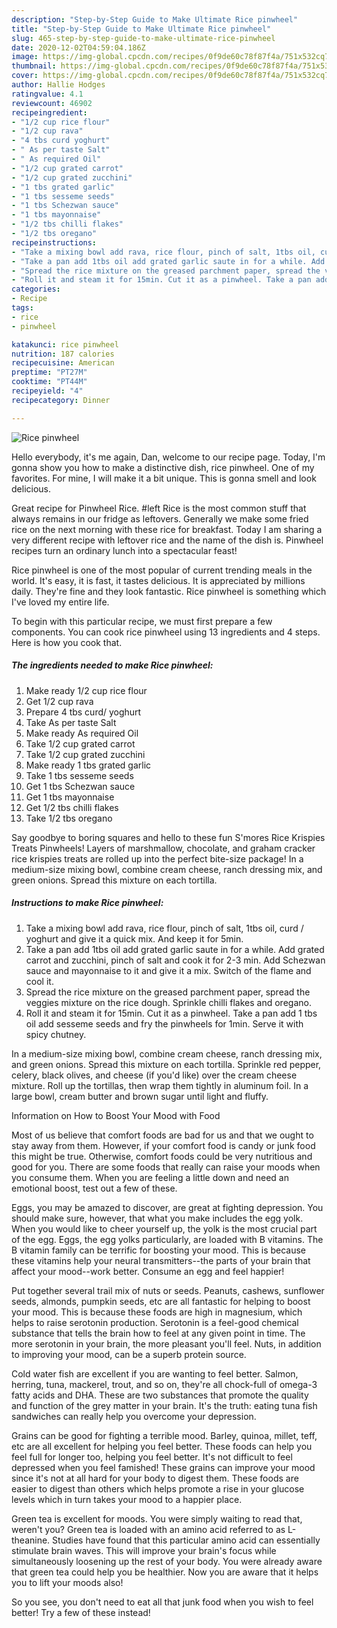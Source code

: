 ```yaml
---
description: "Step-by-Step Guide to Make Ultimate Rice pinwheel"
title: "Step-by-Step Guide to Make Ultimate Rice pinwheel"
slug: 465-step-by-step-guide-to-make-ultimate-rice-pinwheel
date: 2020-12-02T04:59:04.186Z
image: https://img-global.cpcdn.com/recipes/0f9de60c78f87f4a/751x532cq70/rice-pinwheel-recipe-main-photo.jpg
thumbnail: https://img-global.cpcdn.com/recipes/0f9de60c78f87f4a/751x532cq70/rice-pinwheel-recipe-main-photo.jpg
cover: https://img-global.cpcdn.com/recipes/0f9de60c78f87f4a/751x532cq70/rice-pinwheel-recipe-main-photo.jpg
author: Hallie Hodges
ratingvalue: 4.1
reviewcount: 46902
recipeingredient:
- "1/2 cup rice flour"
- "1/2 cup rava"
- "4 tbs curd yoghurt"
- " As per taste Salt"
- " As required Oil"
- "1/2 cup grated carrot"
- "1/2 cup grated zucchini"
- "1 tbs grated garlic"
- "1 tbs sesseme seeds"
- "1 tbs Schezwan sauce"
- "1 tbs mayonnaise"
- "1/2 tbs chilli flakes"
- "1/2 tbs oregano"
recipeinstructions:
- "Take a mixing bowl add rava, rice flour, pinch of salt, 1tbs oil, curd / yoghurt and give it a quick mix. And keep it for 5min."
- "Take a pan add 1tbs oil add grated garlic saute in for a while. Add grated carrot and zucchini, pinch of salt and cook it for 2-3 min. Add Schezwan sauce and mayonnaise to it and give it a mix. Switch of the flame and cool it."
- "Spread the rice mixture on the greased parchment paper, spread the veggies mixture on the rice dough. Sprinkle chilli flakes and oregano."
- "Roll it and steam it for 15min. Cut it as a pinwheel. Take a pan add 1 tbs oil add sesseme seeds and fry the pinwheels for 1min. Serve it with spicy chutney."
categories:
- Recipe
tags:
- rice
- pinwheel

katakunci: rice pinwheel 
nutrition: 187 calories
recipecuisine: American
preptime: "PT27M"
cooktime: "PT44M"
recipeyield: "4"
recipecategory: Dinner

---
```



![Rice pinwheel](https://img-global.cpcdn.com/recipes/0f9de60c78f87f4a/751x532cq70/rice-pinwheel-recipe-main-photo.jpg)

Hello everybody, it's me again, Dan, welcome to our recipe page. Today, I'm gonna show you how to make a distinctive dish, rice pinwheel. One of my favorites. For mine, I will make it a bit unique. This is gonna smell and look delicious.

Great recipe for Pinwheel Rice. #left Rice is the most common stuff that always remains in our fridge as leftovers. Generally we make some fried rice on the next morning with these rice for breakfast. Today I am sharing a very different recipe with leftover rice and the name of the dish is. Pinwheel recipes turn an ordinary lunch into a spectacular feast!

Rice pinwheel is one of the most popular of current trending meals in the world. It's easy, it is fast, it tastes delicious. It is appreciated by millions daily. They're fine and they look fantastic. Rice pinwheel is something which I've loved my entire life.


To begin with this particular recipe, we must first prepare a few components. You can cook rice pinwheel using 13 ingredients and 4 steps. Here is how you cook that.

<!--inarticleads1-->

##### The ingredients needed to make Rice pinwheel:

1. Make ready 1/2 cup rice flour
1. Get 1/2 cup rava
1. Prepare 4 tbs curd/ yoghurt
1. Take  As per taste Salt
1. Make ready  As required Oil
1. Take 1/2 cup grated carrot
1. Take 1/2 cup grated zucchini
1. Make ready 1 tbs grated garlic
1. Take 1 tbs sesseme seeds
1. Get 1 tbs Schezwan sauce
1. Get 1 tbs mayonnaise
1. Get 1/2 tbs chilli flakes
1. Take 1/2 tbs oregano


Say goodbye to boring squares and hello to these fun S&#39;mores Rice Krispies Treats Pinwheels! Layers of marshmallow, chocolate, and graham cracker rice krispies treats are rolled up into the perfect bite-size package! In a medium-size mixing bowl, combine cream cheese, ranch dressing mix, and green onions. Spread this mixture on each tortilla. 

<!--inarticleads2-->

##### Instructions to make Rice pinwheel:

1. Take a mixing bowl add rava, rice flour, pinch of salt, 1tbs oil, curd / yoghurt and give it a quick mix. And keep it for 5min.
1. Take a pan add 1tbs oil add grated garlic saute in for a while. Add grated carrot and zucchini, pinch of salt and cook it for 2-3 min. Add Schezwan sauce and mayonnaise to it and give it a mix. Switch of the flame and cool it.
1. Spread the rice mixture on the greased parchment paper, spread the veggies mixture on the rice dough. Sprinkle chilli flakes and oregano.
1. Roll it and steam it for 15min. Cut it as a pinwheel. Take a pan add 1 tbs oil add sesseme seeds and fry the pinwheels for 1min. Serve it with spicy chutney.


In a medium-size mixing bowl, combine cream cheese, ranch dressing mix, and green onions. Spread this mixture on each tortilla. Sprinkle red pepper, celery, black olives, and cheese (if you&#39;d like) over the cream cheese mixture. Roll up the tortillas, then wrap them tightly in aluminum foil. In a large bowl, cream butter and brown sugar until light and fluffy. 

Information on How to Boost Your Mood with Food


Most of us believe that comfort foods are bad for us and that we ought to stay away from them. However, if your comfort food is candy or junk food this might be true. Otherwise, comfort foods could be very nutritious and good for you. There are some foods that really can raise your moods when you consume them. When you are feeling a little down and need an emotional boost, test out a few of these.

Eggs, you may be amazed to discover, are great at fighting depression. You should make sure, however, that what you make includes the egg yolk. When you would like to cheer yourself up, the yolk is the most crucial part of the egg. Eggs, the egg yolks particularly, are loaded with B vitamins. The B vitamin family can be terrific for boosting your mood. This is because these vitamins help your neural transmitters--the parts of your brain that affect your mood--work better. Consume an egg and feel happier!

Put together several trail mix of nuts or seeds. Peanuts, cashews, sunflower seeds, almonds, pumpkin seeds, etc are all fantastic for helping to boost your mood. This is because these foods are high in magnesium, which helps to raise serotonin production. Serotonin is a feel-good chemical substance that tells the brain how to feel at any given point in time. The more serotonin in your brain, the more pleasant you'll feel. Nuts, in addition to improving your mood, can be a superb protein source.

Cold water fish are excellent if you are wanting to feel better. Salmon, herring, tuna, mackerel, trout, and so on, they're all chock-full of omega-3 fatty acids and DHA. These are two substances that promote the quality and function of the grey matter in your brain. It's the truth: eating tuna fish sandwiches can really help you overcome your depression. 

Grains can be good for fighting a terrible mood. Barley, quinoa, millet, teff, etc are all excellent for helping you feel better. These foods can help you feel full for longer too, helping you feel better. It's not difficult to feel depressed when you feel famished! These grains can improve your mood since it's not at all hard for your body to digest them. These foods are easier to digest than others which helps promote a rise in your glucose levels which in turn takes your mood to a happier place.

Green tea is excellent for moods. You were simply waiting to read that, weren't you? Green tea is loaded with an amino acid referred to as L-theanine. Studies have found that this particular amino acid can essentially stimulate brain waves. This will improve your brain's focus while simultaneously loosening up the rest of your body. You were already aware that green tea could help you be healthier. Now you are aware that it helps you to lift your moods also!

So you see, you don't need to eat all that junk food when you wish to feel better! Try a few of these instead!

